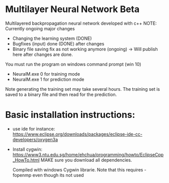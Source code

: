 # Multilayer Neural Network Beta
Multilayered backpropagation neural network developed with c++
NOTE: Currently ongoing major changes
- Changing the learning system (DONE)
- Bugfixes (input) done (DONE) after changes
- Binary file saving fix as not working anymore (ongoing)
-> Will publish here after changes are done. 

You must run the program on windows command prompt (win 10)
- NeuralM.exe 0 for training mode
- NeuralM.exe 1 for prediction mode

Note generating the training set may take several hours. The training set is saved to a binary file and then read for the prediction.

# Basic installation instructions: 
- use ide for instance: https://www.eclipse.org/downloads/packages/eclipse-ide-cc-developers/oxygen3a
- Install cygwin: https://www3.ntu.edu.sg/home/ehchua/programming/howto/EclipseCpp_HowTo.html
  MAKE sure you download all dependencies. 
  
  Compiled with windows Cygwin librarie. Note that this requires -fopenmp even though its not used
  
